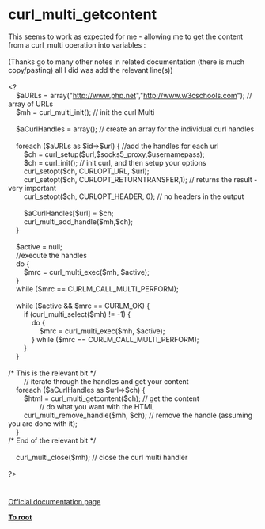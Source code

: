 # curl_multi_getcontent




<div class="phpcode"><span class="html">
This seems to work as expected for me - allowing me to get the content from a curl_multi operation into variables :<br><br>(Thanks go to many other notes in related documentation (there is much copy/pasting) all I did was add the relevant line(s))<br><br>&lt;?<br>&#xA0; &#xA0; $aURLs = array(&quot;<a href="http://www.php.net" rel="nofollow" target="_blank">http://www.php.net</a>&quot;,&quot;<a href="http://www.w3cschools.com" rel="nofollow" target="_blank">http://www.w3cschools.com</a>&quot;); // array of URLs<br>&#xA0; &#xA0; $mh = curl_multi_init(); // init the curl Multi<br>&#xA0; &#xA0; <br>&#xA0; &#xA0; $aCurlHandles = array(); // create an array for the individual curl handles<br><br>&#xA0; &#xA0; foreach ($aURLs as $id=&gt;$url) { //add the handles for each url<br>&#xA0; &#xA0; &#xA0; &#xA0; $ch = curl_setup($url,$socks5_proxy,$usernamepass);<br>&#xA0; &#xA0; &#xA0; &#xA0; $ch = curl_init(); // init curl, and then setup your options<br>&#xA0; &#xA0; &#xA0; &#xA0; curl_setopt($ch, CURLOPT_URL, $url);<br>&#xA0; &#xA0; &#xA0; &#xA0; curl_setopt($ch, CURLOPT_RETURNTRANSFER,1); // returns the result - very important<br>&#xA0; &#xA0; &#xA0; &#xA0; curl_setopt($ch, CURLOPT_HEADER, 0); // no headers in the output<br><br>&#xA0; &#xA0; &#xA0; &#xA0; $aCurlHandles[$url] = $ch;<br>&#xA0; &#xA0; &#xA0; &#xA0; curl_multi_add_handle($mh,$ch);<br>&#xA0; &#xA0; }<br>&#xA0; &#xA0; <br>&#xA0; &#xA0; $active = null;<br>&#xA0; &#xA0; //execute the handles<br>&#xA0; &#xA0; do {<br>&#xA0; &#xA0; &#xA0; &#xA0; $mrc = curl_multi_exec($mh, $active);<br>&#xA0; &#xA0; } <br>&#xA0; &#xA0; while ($mrc == CURLM_CALL_MULTI_PERFORM);<br><br>&#xA0; &#xA0; while ($active &amp;&amp; $mrc == CURLM_OK) {<br>&#xA0; &#xA0; &#xA0; &#xA0; if (curl_multi_select($mh) != -1) {<br>&#xA0; &#xA0; &#xA0; &#xA0; &#xA0; &#xA0; do {<br>&#xA0; &#xA0; &#xA0; &#xA0; &#xA0; &#xA0; &#xA0; &#xA0; $mrc = curl_multi_exec($mh, $active);<br>&#xA0; &#xA0; &#xA0; &#xA0; &#xA0; &#xA0; } while ($mrc == CURLM_CALL_MULTI_PERFORM);<br>&#xA0; &#xA0; &#xA0; &#xA0; }<br>&#xA0; &#xA0; }<br>&#xA0; &#xA0; <br>/* This is the relevant bit */<br>&#xA0; &#xA0; &#xA0; &#xA0; // iterate through the handles and get your content<br>&#xA0; &#xA0; foreach ($aCurlHandles as $url=&gt;$ch) {<br>&#xA0; &#xA0; &#xA0; &#xA0; $html = curl_multi_getcontent($ch); // get the content<br>&#xA0; &#xA0; &#xA0; &#xA0; &#xA0; &#xA0; &#xA0; &#xA0; // do what you want with the HTML<br>&#xA0; &#xA0; &#xA0; &#xA0; curl_multi_remove_handle($mh, $ch); // remove the handle (assuming&#xA0; you are done with it);<br>&#xA0; &#xA0; }<br>/* End of the relevant bit */<br><br>&#xA0; &#xA0; curl_multi_close($mh); // close the curl multi handler<br><br>?&gt;</span>
</div>
  

#

[Official documentation page](https://www.php.net/manual/en/function.curl-multi-getcontent.php)

**[To root](/README.md)**
